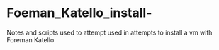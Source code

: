 # Foeman_Katello_install-
Notes and scripts used to attempt used in attempts to install a vm with Foreman Katello
